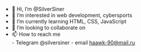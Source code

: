 - 👋 Hi, I’m @SilverSiner
- 👀 I’m interested in web development, cybersports
- 🌱 I’m currently learning HTML, CSS, JavaScript 
- 💞️ I’m looking to collaborate on 
- 📫 How to reach me     
                    - Telegram @silversiner
                    - email haawk-90@mail.ru     

<!---
SilverSiner/SilverSiner is a ✨ special ✨ repository because its `README.md` (this file) appears on your GitHub profile.
You can click the Preview link to take a look at your changes.
--->
